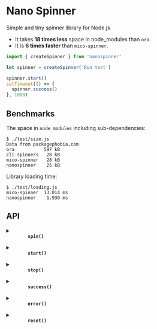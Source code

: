 # Nano Spinner

Simple and tiny spinner library for Node.js

- It takes **18 times less** space in node_modules than `ora`.
- It is **6 times faster** than `mico-spinner`.

```js
import { createSpinner } from 'nanospinner'

let spinner = createSpinner('Run test')

spinner.start()
setTimeout(() => {
  spinner.success()
}, 1000)
```

## Benchmarks

The space in `node_modules` including sub-dependencies:

```
$ ./test/size.js
Data from packagephobia.com
ora           597 kB
cli-spinners   28 kB
mico-spinner   28 kB
nanospinner    25 kB
```

Library loading time:

```
$ ./test/loading.js
mico-spinner  13.014 ms
nanospinner    1.930 ms
```

## API

<details>
  <summary>
    <b>
      <code>
        spin()
      </code>
    </b>
  </summary>

  Looping over `spin` method will animate a given spinner.

  ```js
  setInterval(() => {
    spinner.spin()
  }, 25)
  ```
</details>

<details>
  <summary>
    <b>
      <code>
        start()
      </code>
    </b>
  </summary>

  In order to start the spinner call `start`. This will perform drawing the spinning animation

  ```js
  spinner.start()
  ```
</details>

<details>
  <summary>
    <b>
      <code>
        stop()
      </code>
    </b>
  </summary>

  In order to stop the spinner call `stop`. This will finish drawing the spinning animation and return to new line.

  ```js
  spinner.stop()
  spinner.stop('Done!')
  ```
</details>

<details>
  <summary>
    <b>
      <code>
        success()
      </code>
    </b>
  </summary>

  Use `success` call to stop the spinning animation and replace the spinning symbol with check mark character to indicate successful completion.

  ```js
  spinner.success()
  spinner.success('Successful!')
  ```
</details>

<details>
  <summary>
    <b>
      <code>
        error()
      </code>
    </b>
  </summary>

  Use `error` call to stop the spinning animation and replace the spinning symbol with cross character to indicate error completion.

  ```js
  spinner.error()
  spinner.error('Error!')
  ```
</details>

<details>
  <summary>
    <b>
      <code>
        reset()
      </code>
    </b>
  </summary>

  In order to reset the spinner to its initial frame do:

  ```js
  spinner.reset()
  ```
</details>
